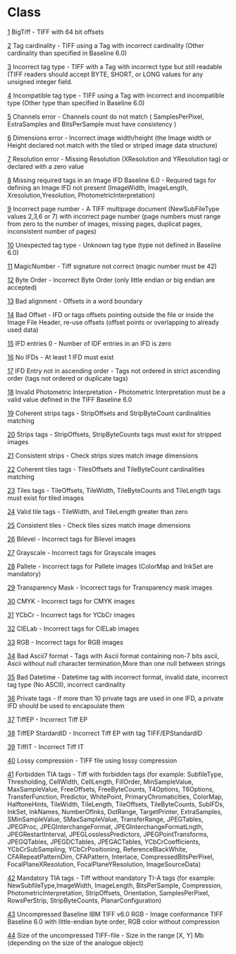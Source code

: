 # Class
[1](1.md) BigTiff - TIFF with 64 bit offsets

[2](2.md) Tag cardinality - TIFF using a Tag with incorrect cardinality (Other cardinality than specified in Baseline 6.0)

[3](3.md) Incorrect tag type - TIFF with a Tag with incorrect type but still readable (TIFF readers should accept BYTE, SHORT, or LONG values for any unsigned integer field.

[4](4.md) Incompatible tag type - TIFF using a Tag with incorrect and incompatible type (Other type than specified in Baseline 6.0)

[5](5.md) Channels error - Channels count do not match ( SamplesPerPixel, ExtraSamples and BitsPerSample must have consistency )

[6](6.md) Dimensions error - Incorrect image width/height (the Image width or Height declared not match with the tiled or striped image data structure)

[7](7.md) Resolution error - Missing Resolution (XResolution and YResolution tag) or declared with a zero value

[8](8.md) Missing required tags in an Image IFD Baseline 6.0 - Required tags for defining an Image IFD not present (ImageWidth, ImageLength, Xresolution,Yresolution, PhotometricInterpretation)

[9](9.md) Incorrect page number - A TIFF multipage document (NewSubFileType values 2,3,6 or 7)  with incorrect page number (page numbers must range from zero to the number of images, missing pages, duplicat pages, inconsistent number of pages)

[10](10.md) Unexpected tag type - Unknown tag type (type not defined in Baseline 6.0)

[11](11.md) MagicNumber - Tiff signature not correct (magic number must be 42)

[12](12.md) Byte Order - Incorrect Byte Order (only little endian or big endian are accepted)

[13](13.md) Bad alignment - Offsets in a word boundary

[14](14.md) Bad Offset - IFD or tags offsets pointing outside the file or inside the Image File Header, re-use offsets (offset points or overlapping to already used data)

[15](15.md) IFD entries 0 - Number of IDF entries in an IFD is zero

[16](16.md) No IFDs - At least 1 IFD must exist

[17](17.md) IFD Entry not in ascending order - Tags not ordered in strict ascending order (tags not ordered or duplicate tags)

[18](18.md) Invalid Photometric Interpretation - Photometric Interpretation must be a valid value defined in the TIFF Baseline 6.0

[19](19.md) Coherent strips tags - StripOffsets and StripByteCount cardinalities matching

[20](20.md) Strips tags - StripOffsets, StripByteCounts tags must exist for stripped images

[21](21.md) Consistent strips - Check strips sizes match image dimensions

[22](22.md) Coherent tiles tags - TilesOffsets and TileByteCount cardinalities matching

[23](23.md) Tiles tags - TileOffsets, TileWidth, TileByteCounts and TileLength tags must exist for tiled images

[24](24.md) Valid tile tags - TileWidth, and TileLength greater than zero

[25](25.md) Consistent tiles - Check tiles sizes match image dimensions

[26](26.md) Bilevel - Incorrect tags for Bilevel images

[27](27.md) Grayscale - Incorrect tags for Grayscale images

[28](28.md) Pallete - Incorrect tags for Pallete images (ColorMap and InkSet are mandatory)

[29](29.md) Transparency Mask - Incorrect tags for Transparency mask images

[30](30.md) CMYK - Incorrect tags for CMYK images

[31](31.md) YCbCr - Incorrect tags for YCbCr images

[32](32.md) CIELab - Incorrect tags for CIELab images

[33](33.md) RGB - Incorrect tags for RGB images

[34](34.md) Bad Ascii7 format - Tags with Ascii format containing non-7 bits ascii, Ascii without null character termination,More than one null between strings

[35](35.md) Bad Datetime - Datetime tag with incorrect format, invalid date, incorrect tag type (No ASCII), incorrect cardinality

[36](36.md) Private tags - If more than 10 private tags are used in one IFD, a private IFD should be used to encapsulate them

[37](37.md) TiffEP - Incorrect Tiff EP

[38](38.md) TiffEP StardardID - Incorrect Tiff EP with tag TIFF/EPStandardID

[39](49.md) TiffIT - Incorrect Tiff IT

[40](40.md) Lossy compression - TIFF file using lossy compression

[41](41.md) Forbidden TIA tags - Tiff with forbidden tags (for example: SubfileType, Thresholding, CellWidth, CellLength, FillOrder, MinSampleValue, MaxSampleValue, FreeOffsets, FreeByteCounts, T4Options, T6Options, TransferFunction, Predictor, WhitePoint, PrimaryChromaticities, ColorMap, HalftoneHints, TileWidth, TileLength, TileOffsets, TileByteCounts, SubIFDs, InkSet, InkNames, NumberOfInks, DotRange, TargetPrinter, ExtraSamples, SMinSampleValue, SMaxSampleValue, TransferRange, JPEGTables, JPEGProc, JPEGInterchangeFormat, JPEGInterchangeFormatLngth, JPEGRestartInterval, JPEGLosslessPredictors, JPEGPointTransforms, JPEGQTables, JPEGDCTables, JPEGACTables, YCbCrCoefficients, YCbCrSubSampling, YCbCrPositioning, ReferenceBlackWhite, CFARepeatPatternDim, CFAPattern, Interlace, CompressedBitsPerPixel, FocalPlaneXResolution, FocalPlaneYResolution, ImageSourceData)

[42](42.md) Mandatory TIA tags - Tiff without mandatory TI-A tags (for example: NewSubfileType,ImageWidth, ImageLength, BitsPerSample, Compression, PhotometricInterpretation, StripOffsets, Orientation, SamplesPerPixel, RowsPerStrip, StripByteCounts, PlanarConfiguration)

[43](43.md) Uncompressed Baseline IBM TIFF v6.0 RGB - Image conformance TIFF Baseline 6.0 with little-endian byte order, RGB color without compression

[44](44.md) Size of the uncompressed TIFF-file - Size in the range [X, Y] Mb (depending on the size of the analogue object)

